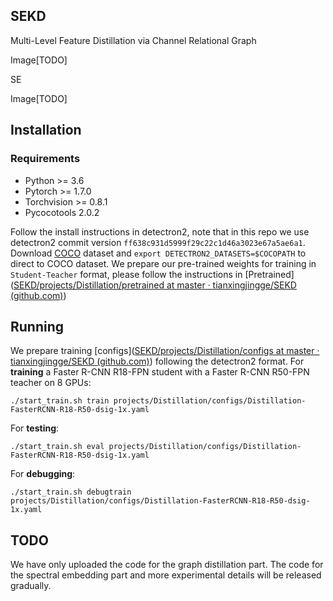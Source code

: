 ## SEKD

Multi-Level Feature Distillation via Channel Relational Graph

Image[TODO]

SE

Image[TODO]

## Installation



### Requirements



- Python >= 3.6
- Pytorch >= 1.7.0
- Torchvision >= 0.8.1
- Pycocotools 2.0.2

Follow the install instructions in detectron2, note that in this repo we use detectron2 commit version `ff638c931d5999f29c22c1d46a3023e67a5ae6a1`. Download [COCO](https://cocodataset.org/) dataset and `export DETECTRON2_DATASETS=$COCOPATH` to direct to COCO dataset. We prepare our pre-trained weights for training in `Student-Teacher` format, please follow the instructions in [Pretrained]([SEKD/projects/Distillation/pretrained at master · tianxingjingge/SEKD (github.com)](https://github.com/tianxingjingge/SEKD/tree/master/projects/Distillation/pretrained))

## Running



We prepare training [configs]([SEKD/projects/Distillation/configs at master · tianxingjingge/SEKD (github.com)](https://github.com/tianxingjingge/SEKD/tree/master/projects/Distillation/configs)) following the detectron2 format. For **training** a Faster R-CNN R18-FPN student with a Faster R-CNN R50-FPN teacher on 8 GPUs:

```
./start_train.sh train projects/Distillation/configs/Distillation-FasterRCNN-R18-R50-dsig-1x.yaml
```



For **testing**:

```
./start_train.sh eval projects/Distillation/configs/Distillation-FasterRCNN-R18-R50-dsig-1x.yaml
```



For **debugging**:

```
./start_train.sh debugtrain projects/Distillation/configs/Distillation-FasterRCNN-R18-R50-dsig-1x.yaml
```

## TODO

We have only uploaded the code for the graph distillation part. The code for the spectral embedding part and more experimental details will be released gradually.
